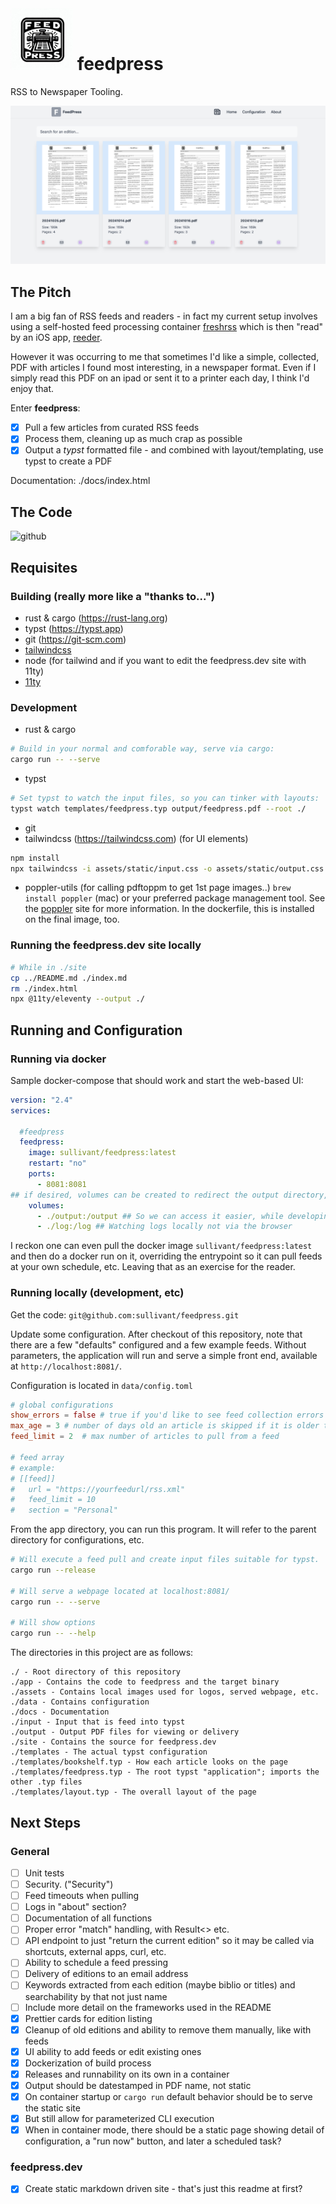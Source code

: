 # <img src="https://github.com/sullivant/feedpress/blob/main/assets/logo.jpg?raw=true" height=100 width=100> feedpress
RSS to Newspaper Tooling.

<img src="https://github.com/sullivant/feedpress/blob/main/site/images/Screenshot-Main.png?raw=true">

## The Pitch
I am a big fan of RSS feeds and readers - in fact my current setup involves using a self-hosted feed processing container [freshrss](https://freshrss.org) which is then "read" by an iOS app, [reeder](https://reederapp.com/).

However it was occurring to me that sometimes I'd like a simple, collected, PDF with articles I found most interesting, in a newspaper format.  Even if I simply read this PDF on an ipad or sent it to a printer each day, I think I'd enjoy that.

Enter **feedpress**:
- [x] Pull a few articles from curated RSS feeds
- [x] Process them, cleaning up as much crap as possible
- [x] Output a *typst* formatted file - and combined with layout/templating, use typst to create a PDF

Documentation: ./docs/index.html

## The Code
![github](<img src="https://github.com/sullivant/feedpress/blob/main/site/images/github-brands-solid.svg?raw=true">)

## Requisites
### Building (really more like a "thanks to...")
- rust & cargo (https://rust-lang.org)
- typst (https://typst.app)
- git (https://git-scm.com)
- [tailwindcss](https://tailwindcss.com)
- node (for tailwind and if you want to edit the feedpress.dev site with 11ty)
- [11ty](https://www.11ty.dev)
### Development
- rust & cargo
```bash
# Build in your normal and comforable way, serve via cargo:
cargo run -- --serve
```
- typst
```bash
# Set typst to watch the input files, so you can tinker with layouts:
typst watch templates/feedpress.typ output/feedpress.pdf --root ./
```
- git
- tailwindcss (https://tailwindcss.com) (for UI elements) 
```bash
npm install
npx tailwindcss -i assets/static/input.css -o assets/static/output.css --watch
```
- poppler-utils (for calling pdftoppm to get 1st page images..)
`brew install poppler` (mac) or your preferred package management tool.  See the [poppler](https://poppler.freedesktop.org/) site for more information.  In the dockerfile, this is installed on the final image, too.

### Running the feedpress.dev site locally
```bash
# While in ./site
cp ../README.md ./index.md
rm ./index.html
npx @11ty/eleventy --output ./
```

## Running and Configuration

### Running via docker
Sample docker-compose that should work and start the web-based UI:
```yml
version: "2.4"
services:
  
  #feedpress
  feedpress:
    image: sullivant/feedpress:latest
    restart: "no"
    ports:
      - 8081:8081
## if desired, volumes can be created to redirect the output directory, etc.
    volumes:
      - ./output:/output ## So we can access it easier, while developing
      - ./log:/log ## Watching logs locally not via the browser
```

I reckon one can even pull the docker image `sullivant/feedpress:latest` and then do a docker run on it, overriding the entrypoint so it can pull feeds at your own schedule, etc.  Leaving that as an exercise for the reader.

### Running locally (development, etc)
Get the code: 
`git@github.com:sullivant/feedpress.git`

Update some configuration.  After checkout of this repository, note that there are a few "defaults" configured and a few example feeds.  Without parameters, the application will run and serve a simple front end, available at `http://localhost:8081/`.

Configuration is located in `data/config.toml`
```toml
# global configurations
show_errors = false # true if you'd like to see feed collection errors
max_age = 3 # number of days old an article is skipped if it is older than
feed_limit = 2  # max number of articles to pull from a feed

# feed array
# example:
# [[feed]]
#   url = "https://yourfeedurl/rss.xml"
#   feed_limit = 10
#   section = "Personal"

```

From the app directory, you can run this program.  It will refer to the parent directory for configurations, etc.

```bash
# Will execute a feed pull and create input files suitable for typst.
cargo run --release

# Will serve a webpage located at localhost:8081/
cargo run -- --serve

# Will show options
cargo run -- --help
```

The directories in this project are as follows:
```
./ - Root directory of this repository
./app - Contains the code to feedpress and the target binary
./assets - Contains local images used for logos, served webpage, etc.
./data - Contains configuration 
./docs - Documentation
./input - Input that is feed into typst
./output - Output PDF files for viewing or delivery
./site - Contains the source for feedpress.dev
./templates - The actual typst configuration
./templates/bookshelf.typ - How each article looks on the page
./templates/feedpress.typ - The root typst "application"; imports the other .typ files
./templates/layout.typ - The overall layout of the page
```

## Next Steps
### General
- [ ] Unit tests
- [ ] Security. ("Security")
- [ ] Feed timeouts when pulling
- [ ] Logs in "about" section? 
- [ ] Documentation of all functions
- [ ] Proper error "match" handling, with Result<> etc.
- [ ] API endpoint to just "return the current edition" so it may be called via shortcuts, external apps, curl, etc.
- [ ] Ability to schedule a feed pressing
- [ ] Delivery of editions to an email address
- [ ] Keywords extracted from each edition (maybe biblio or titles) and searchability by that not just name
- [ ] Include more detail on the frameworks used in the README
- [x] Prettier cards for edition listing
- [x] Cleanup of old editions and ability to remove them manually, like with feeds
- [x] UI ability to add feeds or edit existing ones
- [x] Dockerization of build process
- [x] Releases and runnability on its own in a container
- [x] Output should be datestamped in PDF name, not static
- [x] On container startup or `cargo run` default behavior should be to serve the static site
- [x] But still allow for parameterized CLI execution
- [x] When in container mode, there should be a static page showing detail of configuration, a "run now" button, and later a scheduled task?
### feedpress.dev
- [x] Create static markdown driven site - that's just this readme at first?
